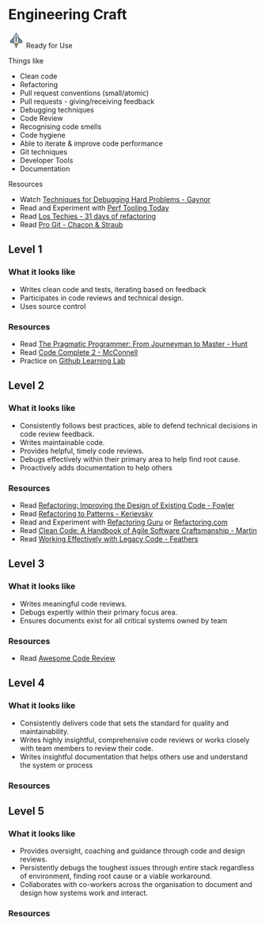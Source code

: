 # Engineering Craft
![Ready](../Images/rocket.png) Ready for Use  

Things like
- Clean code
- Refactoring
- Pull request conventions (small/atomic)
- Pull requests - giving/receiving feedback
- Debugging techniques
- Code Review
- Recognising code smells
- Code hygiene
- Able to iterate & improve code performance
- Git techniques
- Developer Tools
- Documentation 

Resources
- Watch [Techniques for Debugging Hard Problems - Gaynor](https://www.youtube.com/watch?v=ij99SGGEX34)
- Read and Experiment with [Perf Tooling Today](http://www.perf-tooling.today/)
- Read [Los Techies - 31 days of refactoring](https://lostechies.com/seanchambers/2009/08/31/31-days-of-refactoring-series-complete/)
- Read [Pro Git - Chacon & Straub](https://git-scm.com/book/en/v2)

## Level 1

### What it looks like

- Writes clean code and tests, iterating based on feedback
- Participates in code reviews and technical design.
- Uses source control

### Resources
- Read [The Pragmatic Programmer: From Journeyman to Master - Hunt](https://www.amazon.com/Pragmatic-Programmer-Journeyman-Master/dp/020161622X)
- Read [Code Complete 2 - McConnell](https://www.amazon.com/Code-Complete-Practical-Handbook-Construction/dp/0735619670)
- Practice on [Github Learning Lab](https://lab.github.com/)

## Level 2

### What it looks like
- Consistently follows best practices, able to defend technical decisions in code review feedback.
- Writes maintainable code.
- Provides helpful, timely code reviews.
- Debugs effectively within their primary area to help find root cause.
- Proactively adds documentation to help others

### Resources
- Read [Refactoring: Improving the Design of Existing Code - Fowler](https://www.amazon.com/Refactoring-Improving-Design-Existing-Code/dp/0201485672)
- Read [Refactoring to Patterns - Kerievsky](https://www.amazon.com/Refactoring-Patterns-Joshua-Kerievsky/dp/0321213351)
- Read and Experiment with [Refactoring Guru](https://refactoring.guru/refactoring/catalog) or [Refactoring.com](https://refactoring.com/)
- Read [Clean Code: A Handbook of Agile Software Craftsmanship - Martin](https://www.amazon.com/Clean-Code-Handbook-Software-Craftsmanship/dp/0132350882)
- Read [Working Effectively with Legacy Code - Feathers](https://www.amazon.com/Working-Effectively-Legacy-Michael-Feathers/dp/0131177052)

## Level 3

### What it looks like
- Writes meaningful code reviews.
- Debugs expertly within their primary focus area.
- Ensures documents exist for all critical systems owned by team

### Resources
- Read [Awesome Code Review](https://github.com/joho/awesome-code-review#readme)

## Level 4

### What it looks like

- Consistently delivers code that sets the standard for quality and maintainability.
- Writes highly insightful, comprehensive code reviews or works closely with team members to review their code.
- Writes insightful documentation that helps others use and understand the system or process

### Resources

## Level 5

### What it looks like

- Provides oversight, coaching and guidance through code and design reviews.
- Persistently debugs the toughest issues through entire stack regardless of environment, finding root cause or a viable workaround.
- Collaborates with co-workers across the organisation to document and design how systems work and interact.

### Resources


